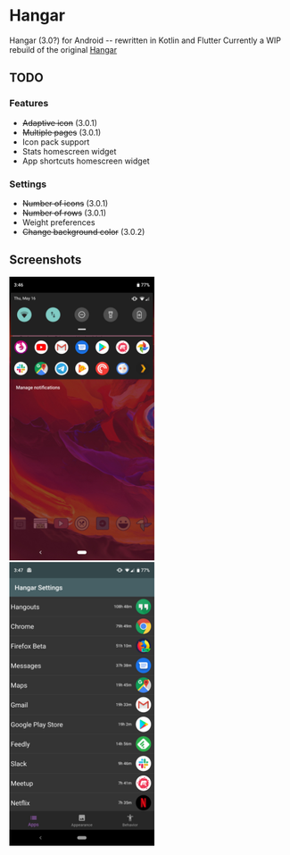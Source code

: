 # Hangar
Hangar (3.0?) for Android -- rewritten in Kotlin and Flutter
Currently a WIP rebuild of the original [Hangar](https://github.com/corcoran/hangar)
## TODO
### Features
- ~~Adaptive icon~~ (3.0.1)
- ~~Multiple pages~~ (3.0.1)
- Icon pack support
- Stats homescreen widget
- App shortcuts homescreen widget
### Settings
- ~~Number of icons~~ (3.0.1)
- ~~Number of rows~~ (3.0.1)
- Weight preferences
- ~~Change background color~~ (3.0.2)
## Screenshots
<a href="screenshots/1.jpg"><img src="screenshots/1.jpg" width="260"></a>
<a href="screenshots/2.jpg"><img src="screenshots/2.jpg" width="260"></a>
